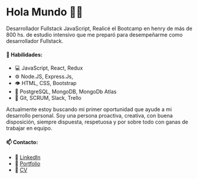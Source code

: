 <h1>Hola Mundo 🙋‍♂️</h1>

<p>Desarrollador Fullstack JavaScript, Realicé el Bootcamp en henry de más de 800 hs. de estudio intensivo que me preparó para desempeñarme como desarrollador Fullstack.</p>

<h4>🧠 Habilidades:</h4>
<ul>
  <li>💻 JavaScript, React, Redux</li>
  <li>⚙️ Node.JS, Express.Js,</li>
  <li>👁️  HTML, CSS, Bootstrap</li>
  <li>💽 PostgreSQL, MongoDB, MongoDb Atlas</li>
  <li>💬 Git, SCRUM, Slack, Trello</li>
</ul>

<p>Actualmente estoy buscando mi primer oportunidad que ayude a mi desarrollo personal. Soy una persona proactiva, creativa, con buena disposición, siempre dispuesta, respetuosa y por sobre todo con ganas de trabajar en equipo.</p>

<h4>📫 Contacto:</h4>
<ul>
  <li>📧 <a href='https://www.linkedin.com/in/pedro-d%C3%A1valos-088640210/'> LinkedIn </a> </li>
  <li>💼 <a href=''> Portfolio </a> </li>
  <li>📜 <a href=''> CV </a> </li>
</ul>
